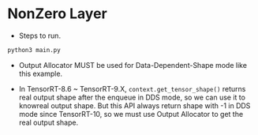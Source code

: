 # NonZero Layer

+ Steps to run.

```bash
python3 main.py
```

+ Output Allocator MUST be used for Data-Dependent-Shape mode like this example.

+ In TensorRT-8.6 ~ TensorRT-9.X, `context.get_tensor_shape()` returns real output shape after the enqueue in DDS mode, so we can use it to knowreal output shape. But this API always return shape with -1 in DDS mode since TensorRT-10, so we must use Output Allocator to get the real output shape.
